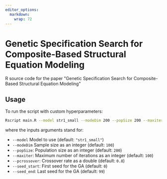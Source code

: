 ```yaml
---
editor_options: 
  markdown: 
    wrap: 72
---
```


# Genetic Specification Search for Composite-Based Structural Equation Modeling

R source code for the paper "Genetic Specification Search for
Composite-Based Structural Equation Modeling"

## Usage

To run the script with custom hyperparameters:

``` bash
Rscript main.R --model str1_small --modeDim 200 --popSize 200 --maxiter 100 --pcrossover 0.8 --seed_start 0 --seed_end 99
```

where the inputs arguments stand for: 
* `--model` Model to use (default:
`"str1_small"`) 
* `--modeDim` Sample size as an integer (default:
`100`) 
* `--popSize`: Population size as an integer (default: `200`) 
* `--maxiter`: Maximum number of iterations as an integer (default:
`100`) 
* `--pcrossover`: Crossover rate as a double (default: `0.8`) 
* `--seed_start`: First seed for the GA (default: `0`) 
* `--seed_end`: Last seed for the GA (default: `99`)
